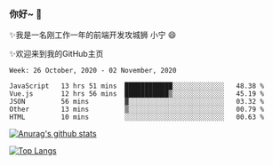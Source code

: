 ### 你好~  👋

✨我是一名刚工作一年的前端开发攻城狮 小宁 😄

✨欢迎来到我的GitHub主页
<!--
**7148505/7148505** is a ✨ _special_ ✨ repository because its `README.md` (this file) appears on your GitHub profile.

Here are some ideas to get you started:

- 🔭 I’m currently working on ...
- 🌱 I’m currently learning ...
- 👯 I’m looking to collaborate on ...
- 🤔 I’m looking for help with ...
- 💬 Ask me about ...
- 📫 How to reach me: ...
- 😄 Pronouns: ...
- ⚡ Fun fact: ...
-->

<!--START_SECTION:waka-->
```text
Week: 26 October, 2020 - 02 November, 2020

JavaScript   13 hrs 51 mins  ████████████░░░░░░░░░░░░░   48.38 % 
Vue.js       12 hrs 56 mins  ███████████▒░░░░░░░░░░░░░   45.19 % 
JSON         56 mins         ▓░░░░░░░░░░░░░░░░░░░░░░░░   03.32 % 
Other        13 mins         ▒░░░░░░░░░░░░░░░░░░░░░░░░   00.79 % 
HTML         10 mins         ░░░░░░░░░░░░░░░░░░░░░░░░░   00.63 % 
```
<!--END_SECTION:waka-->

[![Anurag's github stats](https://github-readme-stats.vercel.app/api?username=ZhangNing-debug)](https://github.com/anuraghazra/github-readme-stats)

[![Top Langs](https://github-readme-stats.vercel.app/api/top-langs/?username=ZhangNing-debug&layout=compact)](https://github.com/anuraghazra/github-readme-stats)
